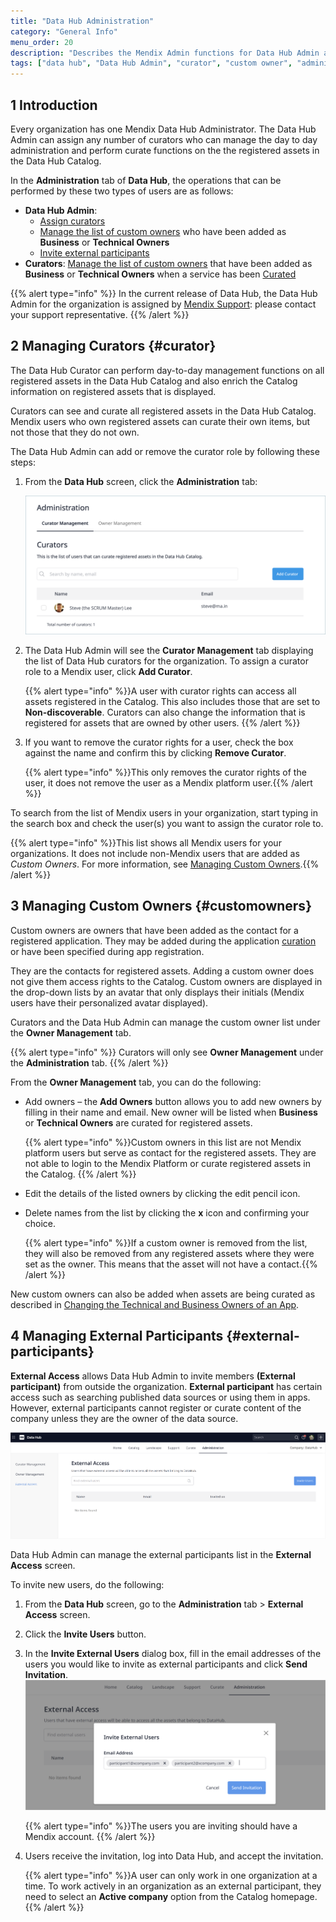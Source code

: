```yaml
---
title: "Data Hub Administration"
category: "General Info"
menu_order: 20
description: "Describes the Mendix Admin functions for Data Hub Admin and curators."
tags: ["data hub", "Data Hub Admin", "curator", "custom owner", "administration"]
---
```


## 1 Introduction

Every organization has one Mendix Data Hub Administrator. The Data Hub Admin can assign any number of curators who can manage the day to day administration and perform curate functions on the the registered assets in the Data Hub Catalog.

In the **Administration** tab of **Data Hub**, the operations that can be performed by these two types of users are as follows:

* **Data Hub Admin**:
  * [Assign curators](#curator)
  * [Manage the list of custom owners](#customowners) who have been added as **Business** or **Technical Owners**
  * [Invite external participants](#external-participants)
* **Curators**:
  [Manage the list of custom owners](#customowners) that have been added as **Business** or **Technical Owners** when a service has been [Curated](/data-hub/data-hub-catalog/curate#custom-owner)

{{% alert type="info" %}}
In the current release of Data Hub, the Data Hub Admin for the organization is assigned by [Mendix Support](https://support.mendix.com/hc/en-us): please contact your support representative.
{{% /alert %}}

## 2 Managing Curators {#curator}

The Data Hub Curator can perform day-to-day management functions on all registered assets in the Data Hub Catalog and also enrich the Catalog information on registered assets that is displayed.

Curators can see and curate all registered assets in the Data Hub Catalog. Mendix users who own registered assets can curate their own items, but not those that they do not own.

The Data Hub Admin can add or remove the curator role by following these steps:

1. From the **Data Hub** screen, click the **Administration** tab:

	![Administration](attachments/data-hub-admin/administration.png)

2. The Data Hub Admin will see the **Curator Management** tab displaying  the list of Data Hub curators for the organization. To assign a curator role to a Mendix user, click **Add Curator**.

    {{% alert type="info" %}}A user with curator rights can access all assets registered in the Catalog. This also includes those that are set to **Non-discoverable**. Curators can also change the information that is registered for assets that are owned by other users. {{% /alert %}}
   
3. If you want to remove the curator rights for a user, check the box against the name and confirm this by clicking **Remove Curator**.
   
    {{% alert type="info" %}}This only removes the curator rights of the user, it does not remove the user as a Mendix platform user.{{% /alert %}}

To search from the list of Mendix users in your organization, start typing in the search box and check the user(s) you want to assign the curator role to.

{{% alert type="info" %}}This list shows all Mendix users for your organizations. It does not include non-Mendix users that are added as *Custom Owners*. For more information, see [Managing Custom Owners](#customowners).{{% /alert %}}

## 3 Managing Custom Owners {#customowners}

Custom owners are owners that have been added as the contact for a registered application. They may be added during the application [curation](/data-hub/data-hub-catalog/curate#custom-owner) or have been specified during app registration.

They are  the contacts for registered assets. Adding a custom owner does not give them access rights to the Catalog. Custom owners are displayed in the drop-down lists by an avatar that only displays their initials (Mendix users have their personalized avatar displayed).

Curators and the Data Hub Admin can manage the custom owner list under the **Owner Management** tab.

{{% alert type="info" %}}
Curators will only see  **Owner Management** under the **Administration** tab.
{{% /alert %}}

From the **Owner Management** tab, you can do the following:

* Add owners – the **Add Owners** button allows you to add new owners by filling in their name and email. New owner will be listed when **Business** or **Technical Owners** are curated for registered assets.

	{{% alert type="info" %}}Custom owners in this list are not Mendix platform users but serve as contact for the registered assets.  They are not able to login to the Mendix Platform or curate registered assets in the Catalog. {{% /alert %}}

* Edit the details of the listed owners by clicking the edit pencil icon.
* Delete names from the list by clicking the **x** icon and confirming your choice.

	{{% alert type="info" %}}If a custom owner is removed from the list, they will also be removed from any registered assets where they were set as the owner. This means that the asset will not have a contact.{{% /alert %}}

New custom owners can also be added when assets are being curated as described in [Changing the Technical and Business Owners of an App](/data-hub/data-hub-catalog/curate#custom-owner).

## 4 Managing External Participants {#external-participants}

**External Access** allows Data Hub Admin to invite members **(External participant)** from outside the organization. **External participant** has certain access such as searching published data sources or using them in apps. However, external participants cannot register or curate content of the company unless they are the owner of the data source.

![External Access](attachments/data-hub-admin/ExternalAccessOverview.PNG)

Data Hub Admin can manage the external participants list in the **External Access** screen. 

To invite new users, do the following:

1. From the **Data Hub** screen, go to the **Administration** tab > **External Access** screen.

2. Click the **Invite Users** button.

3. In the **Invite External Users** dialog box, fill in the email addresses of the users you would like to invite as external participants and click **Send Invitation**.     ![External Access](attachments/data-hub-admin/InviteExternalUser.PNG)

    {{% alert type="info" %}}The users you are inviting should have a Mendix account. {{% /alert %}}

4. Users receive the invitation, log into Data Hub, and accept the invitation.

    {{% alert type="info" %}}A user can only work in one organization at a time. To work actively in an organization as an external participant, they need to select an **Active company** option from the Catalog homepage.{{% /alert %}}

   

